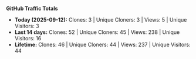 
**GitHub Traffic Totals**

- **Today (2025-09-12):** Clones: 3 | Unique Cloners: 3 | Views: 5 | Unique Visitors: 3
- **Last 14 days:** Clones: 52 | Unique Cloners: 45 | Views: 238 | Unique Visitors: 16
- **Lifetime:** Clones: 46 | Unique Cloners: 44 | Views: 237 | Unique Visitors: 44
